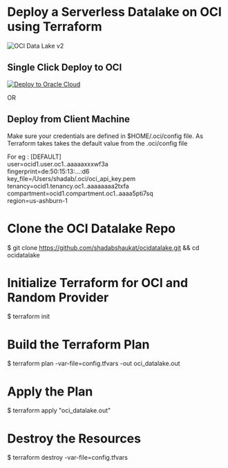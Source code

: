 # Deploy a Serverless Datalake on OCI using Terraform

![OCI Data Lake v2](https://user-images.githubusercontent.com/39692236/126593840-a70fd155-96cf-4c4b-8ae5-392f67703f7e.png)

## Single Click Deploy to OCI

[![Deploy to Oracle Cloud](https://oci-resourcemanager-plugin.plugins.oci.oraclecloud.com/latest/deploy-to-oracle-cloud.svg)](https://cloud.oracle.com/resourcemanager/stacks/create?zipUrl=https://github.com/shadabshaukat/ocidatalake/master_1_0_0_oci_dl.zip/)

OR

## Deploy from Client Machine

Make sure your credentials are defined in $HOME/.oci/config file. As Terraform takes takes the default value from the .oci/config file

For eg : 
[DEFAULT]\
user=ocid1.user.oc1..aaaaaxxxwf3a\
fingerprint=de:50:15:13:...:d6\
key_file=/Users/shadab/.oci/oci_api_key.pem\
tenancy=ocid1.tenancy.oc1..aaaaaaaa2txfa\
compartment=ocid1.compartment.oc1..aaaa5pti7sq\
region=us-ashburn-1

# Clone the OCI Datalake Repo
$ git clone https://github.com/shadabshaukat/ocidatalake.git && cd ocidatalake

# Initialize Terraform for OCI and Random Provider
$ terraform init

# Build the Terraform Plan
$ terraform plan -var-file=config.tfvars -out oci_datalake.out 

# Apply the Plan
$ terraform apply "oci_datalake.out"

# Destroy the Resources
$ terraform destroy -var-file=config.tfvars    
